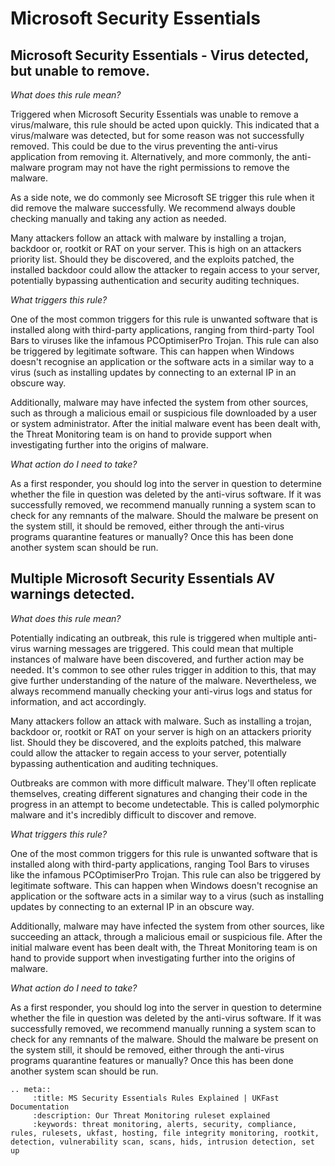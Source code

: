 


# Microsoft Security Essentials

##  Microsoft Security Essentials - Virus detected, but unable to remove.


*What does this rule mean?*


Triggered when Microsoft Security Essentials was unable to remove a virus/malware, this rule should be acted upon quickly. This indicated that a virus/malware was detected, but for some reason was not successfully removed. This could be due to the virus preventing the anti-virus application from removing it. Alternatively, and more commonly, the anti-malware program may not have the right permissions to remove the malware.

As a side note, we do commonly see Microsoft SE trigger this rule when it did remove the malware successfully. We recommend always double checking manually and taking any action as needed.

Many attackers follow an attack with malware by installing a trojan, backdoor or, rootkit or RAT on your server. This is high on an attackers priority list. Should they be discovered, and the exploits patched, the installed backdoor could allow the attacker to regain access to your server, potentially bypassing authentication and security auditing techniques.

*What triggers this rule?*


One of the most common triggers for this rule is unwanted software that is installed along with third-party applications, ranging from third-party Tool Bars to viruses like the infamous PCOptimiserPro Trojan. This rule can also be triggered by legitimate software. This can happen when Windows doesn't recognise an application or the software acts in a similar way to a virus (such as installing updates by connecting to an external IP in an obscure way.

Additionally, malware may have infected the system from other sources, such as through a malicious email or suspicious file downloaded by a user or system administrator. After the initial malware event has been dealt with, the Threat Monitoring team is on hand to provide support when investigating further into the origins of malware.

*What action do I need to take?*

As a first responder, you should log into the server in question to determine whether the file in question was deleted by the anti-virus software. If it was successfully removed, we recommend manually running a system scan to check for any remnants of the malware. Should the malware be present on the system still, it should be removed, either through the anti-virus programs quarantine features or manually? Once this has been done another system scan should be run.


##  Multiple Microsoft Security Essentials AV warnings detected.

*What does this rule mean?*


Potentially indicating an outbreak, this rule is triggered when multiple anti-virus warning messages are triggered. This could mean that multiple instances of malware have been discovered, and further action may be needed. It's common to see other rules trigger in addition to this, that may give further understanding of the nature of the malware. Nevertheless, we always recommend manually checking your anti-virus logs and status for information, and act accordingly.

Many attackers follow an attack with malware. Such as installing a trojan, backdoor or, rootkit or RAT on your server is high on an attackers priority list. Should they be discovered, and the exploits patched, this malware could allow the attacker to regain access to your server, potentially bypassing authentication and auditing techniques.

Outbreaks are common with more difficult malware. They'll often replicate themselves, creating different signatures and changing their code in the progress in an attempt to become undetectable. This is called polymorphic malware and it's incredibly difficult to discover and remove.

*What triggers this rule?*


One of the most common triggers for this rule is unwanted software that is installed along with third-party applications, ranging Tool Bars to viruses like the infamous PCOptimiserPro Trojan. This rule can also be triggered by legitimate software. This can happen when Windows doesn't recognise an application or the software acts in a similar way to a virus (such as installing updates by connecting to an external IP in an obscure way.

Additionally, malware may have infected the system from other sources, like succeeding an attack, through a malicious email or suspicious file. After the initial malware event has been dealt with, the Threat Monitoring team is on hand to provide support when investigating further into the origins of malware.

*What action do I need to take?*


As a first responder, you should log into the server in question to determine whether the file in question was deleted by the anti-virus software. If it was successfully removed, we recommend manually running a system scan to check for any remnants of the malware. Should the malware be present on the system still, it should be removed, either through the anti-virus programs quarantine features or manually? Once this has been done another system scan should be run.

```eval_rst
.. meta::
     :title: MS Security Essentials Rules Explained | UKFast Documentation
     :description: Our Threat Monitoring ruleset explained
     :keywords: threat monitoring, alerts, security, compliance, rules, rulesets, ukfast, hosting, file integrity monitoring, rootkit, detection, vulnerability scan, scans, hids, intrusion detection, set up
